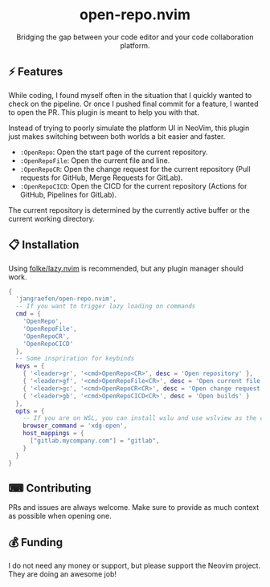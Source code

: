 <p align="center">
  <h1 align="center">open-repo.nvim</h2>
</p>

<p align="center">
    Bridging the gap between your code editor and your code collaboration platform.
</p>

## ⚡️ Features

While coding, I found myself often in the situation that I quickly wanted to check on the pipeline. Or once I pushed
final commit for a feature, I wanted to open the PR. This plugin is meant to help you with that.

Instead of trying to poorly simulate the platform UI in NeoVim, this plugin just makes switching between both worlds a
bit easier and faster.

- `:OpenRepo`: Open the start page of the current repository.
- `:OpenRepoFile`: Open the current file and line.
- `:OpenRepoCR`: Open the change request for the current repository (Pull requests for GitHub, Merge Requests for GitLab).
- `:OpenRepoCICD`: Open the CICD for the current repository (Actions for GitHub, Pipelines for GitLab).

The current repository is determined by the currently active buffer or the current working directory.

## 📋 Installation

Using [folke/lazy.nvim](https://github.com/folke/lazy.nvim) is recommended, but any plugin manager should work.

```lua
{
  'jangraefen/open-repo.nvim',
  -- If you want to trigger lazy loading on commands
  cmd = {
    'OpenRepo',
    'OpenRepoFile',
    'OpenRepoCR',
    'OpenRepoCICD'
  },
  -- Some inspriration for keybinds
  keys = {
    { '<leader>gr', '<cmd>OpenRepo<CR>', desc = 'Open repository' },
    { '<leader>gf', '<cmd>OpenRepoFile<CR>', desc = 'Open current file' },
    { '<leader>gc', '<cmd>OpenRepoCR<CR>', desc = 'Open change request' },
    { '<leader>gb', '<cmd>OpenRepoCICD<CR>', desc = 'Open builds' }
  },
  opts = {
    -- If you are on WSL, you can install wslu and use wslview as the command
    browser_command = 'xdg-open',
    host_mappings = {
      ["gitlab.mycompany.com"] = "gitlab",
    }
  }
}

```

## ⌨ Contributing

PRs and issues are always welcome. Make sure to provide as much context as possible when opening one.

## 💰 Funding

I do not need any money or support, but please support the Neovim project. They are doing an awesome job!
